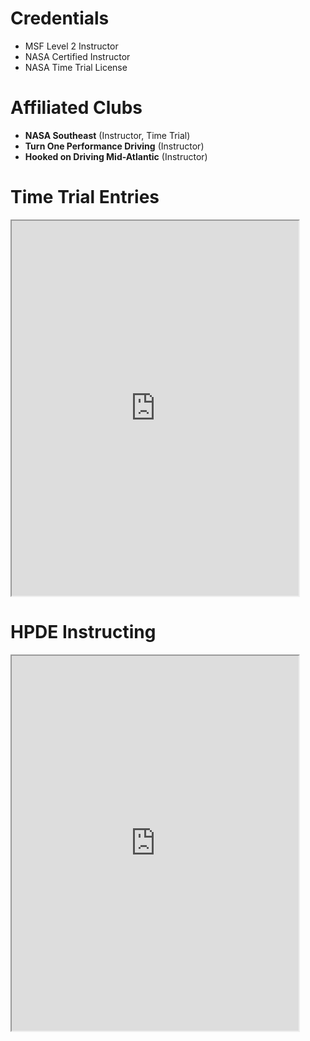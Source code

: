 # Credentials
 - MSF Level 2 Instructor
 - NASA Certified Instructor
 - NASA Time Trial License

# Affiliated Clubs
 - <span style="font-weight: bold;">NASA Southeast</span>  (Instructor, Time Trial)
 - <span style="font-weight: bold;">Turn One Performance Driving</span>  (Instructor)
 - <span style="font-weight: bold;">Hooked on Driving Mid-Atlantic</span>  (Instructor)
 
# Time Trial Entries
<iframe src="https://docs.google.com/spreadsheets/d/e/2PACX-1vRZFjYLvGwsYpFtbQsdcrDgUneZDnzItAJqbF7rUYsouDMRNi8H-DMcL595aQw20dMSCqC3uRnhAYRS/pubhtml?gid=938594530&amp;widget=false&amp;single=true&amp;headers=false"width="91%" height="600"></iframe>

# HPDE Instructing
<iframe src="https://docs.google.com/spreadsheets/d/e/2PACX-1vRZFjYLvGwsYpFtbQsdcrDgUneZDnzItAJqbF7rUYsouDMRNi8H-DMcL595aQw20dMSCqC3uRnhAYRS/pubhtml?gid=0&amp;widget=false&amp;single=true&amp;headers=false"width="91%" height="600"></iframe>